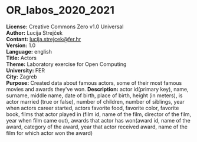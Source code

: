 # OR_labos_2020_2021
**License:** Creative Commons Zero v1.0 Universal<br>
**Author:** Lucija Strejček<br>
**Contant:** lucija.strejcek@fer.hr<br>
**Version:** 1.0<br>
**Language:** english<br>
**Title:** Actors<br>
**Theme:** Laboratory exercise for Open Computing<br>
**University:** FER<br>
**City:** Zagreb<br>
**Purpose:** Created data about famous actors, some of their most famous movies and awards they've won.
**Description:** actor id(primary key), name, surname, middle name, date of birth, place of birth, height (in meters), is actor married (true or false), number of children, number of siblings, year when actors career started, actors favorite food, favorite color, favorite book, films that actor played in (film id, name of the film, director of the film, year when film came out), awards that actor has won(award id, name of the award, category of the award, year that actor received award, name of the film for which actor won the award)